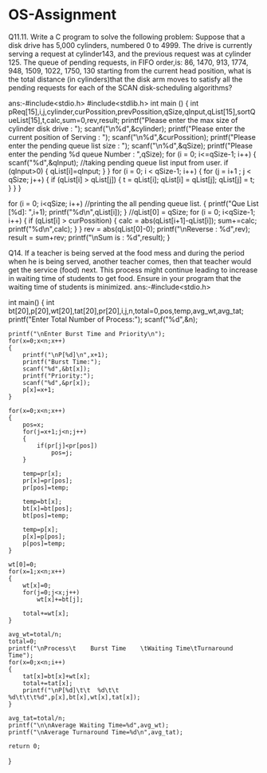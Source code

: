 # OS-Assignment
Q11.11.	Write a C program to solve the following problem:
Suppose that a disk drive has 5,000 cylinders, numbered 0 to 4999. The drive is currently serving a request at cylinder143, and the previous request was at cylinder 125. The queue of pending requests, in FIFO
order,is:
86, 1470, 913, 1774, 948, 1509, 1022, 1750, 130
starting from the current head position, what is the total distance (in cylinders)that the disk arm moves to satisfy all the pending requests for each of the SCAN disk-scheduling algorithms?

ans:-#include<stdio.h>
#include<stdlib.h>
int main ()
{
	int pReq[15],i,j,cylinder,curPossition,prevPossition,qSize,qInput,qList[15],sortQueList[15],t,calc,sum=0,rev,result;
	printf("Please enter the max size of cylinder disk drive : ");
	scanf("\n%d",&cylinder);
	printf("Please enter the current position of Serving : ");
	scanf("\n%d",&curPossition);
	printf("Please enter the pending queue list size : ");
	scanf("\n%d",&qSize);
	printf("Please enter the pending %d queue Number : ",qSize);
	for (i = 0; i<=qSize-1; i++)
	{
		scanf("%d",&qInput); //taking pending queue list input from user.
		if (qInput>0)
		{
			qList[i]=qInput;
		}
}
  for (i = 0; i < qSize-1; i++) 
        {
           for (j = i+1 ; j < qSize; j++)
            {
               if (qList[i] > qList[j]) 
                {
                    t =  qList[i];
                    qList[i] = qList[j];
                    qList[j] = t;
               }
            }
        }

for (i = 0; i<qSize; i++) //printing the all pending queue list.
	{
		printf("Que List [%d]: ",i+1);
		printf("%d\n",qList[i]);
	}
	//qList[0] = qSize;
	for (i = 0; i<qSize-1; i++)
	{
		if (qList[i] > curPossition)
		{
			calc = abs(qList[i+1]-qList[i]);
			sum+=calc;
			printf("%d\n",calc);
		}
	}
	rev = abs(qList[0]-0);
	printf("\nReverse : %d",rev);
	result = sum+rev;
	printf("\nSum is : %d",result);
}


Q14.	If a teacher is being served at the food mess and during the period when he is being served, another teacher comes, then that teacher would get the service (food) next. This process might continue leading to increase in waiting time of students to get food. Ensure in your program that the waiting time of students is minimized.
ans:-#include<stdio.h>
 
int main()
{
    int bt[20],p[20],wt[20],tat[20],pr[20],i,j,n,total=0,pos,temp,avg_wt,avg_tat;
    printf("Enter Total Number of Process:");
    scanf("%d",&n);
 
    printf("\nEnter Burst Time and Priority\n");
    for(x=0;x<n;x++)
    {
        printf("\nP[%d]\n",x+1);
        printf("Burst Time:");
        scanf("%d",&bt[x]);
        printf("Priority:");
        scanf("%d",&pr[x]);
        p[x]=x+1;           
    }
 
    for(x=0;x<n;x++)
    {
        pos=x;
        for(j=x+1;j<n;j++)
        {
            if(pr[j]<pr[pos])
                pos=j;
        }
 
        temp=pr[x];
        pr[x]=pr[pos];
        pr[pos]=temp;
 
        temp=bt[x];
        bt[x]=bt[pos];
        bt[pos]=temp;
 
        temp=p[x];
        p[x]=p[pos];
        p[pos]=temp;
    }
 
    wt[0]=0;    
    for(x=1;x<n;x++)
    {
        wt[x]=0;
        for(j=0;j<x;j++)
            wt[x]+=bt[j];
 
        total+=wt[x];
    }
 
    avg_wt=total/n;      
    total=0;
    printf("\nProcess\t    Burst Time    \tWaiting Time\tTurnaround Time");
    for(x=0;x<n;i++)
    {
        tat[x]=bt[x]+wt[x];   
        total+=tat[x];
        printf("\nP[%d]\t\t  %d\t\t    %d\t\t\t%d",p[x],bt[x],wt[x],tat[x]);
    }
 
    avg_tat=total/n;  
    printf("\n\nAverage Waiting Time=%d",avg_wt);
    printf("\nAverage Turnaround Time=%d\n",avg_tat);
 
    return 0;
}

